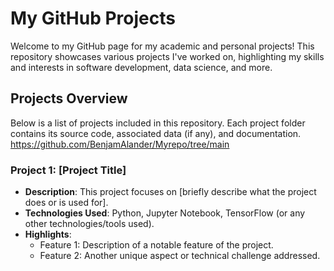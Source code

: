 # My GitHub Projects

Welcome to my GitHub page for my academic and personal projects! This repository showcases various projects I've worked on, highlighting my skills and interests in software development, data science, and more.

## Projects Overview

Below is a list of projects included in this repository. Each project folder contains its source code, associated data (if any), and documentation.
https://github.com/BenjamAlander/Myrepo/tree/main
### Project 1: [Project Title]
- **Description**: This project focuses on [briefly describe what the project does or is used for].
- **Technologies Used**: Python, Jupyter Notebook, TensorFlow (or any other technologies/tools used).
- **Highlights**:
  - Feature 1: Description of a notable feature of the project.
  - Feature 2: Another unique aspect or technical challenge addressed.



